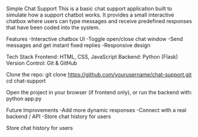 Simple Chat Support
This is a basic chat support application built to simulate how a support chatbot works. 
It provides a small interactive chatbox where users can type messages and receive predefined responses that have been coded into the system.

Features
-Interactive chatbox UI
-Toggle open/close chat window
-Send messages and get instant fixed replies
-Responsive design

Tech Stack
Frontend: HTML, CSS, JavaScript
Backend: Python (Flask) 
Version Control: Git & GitHub

Clone the repo:
git clone https://github.com/yourusername/chat-support.git
cd chat-support

Open the project in your browser (if frontend only),
or run the backend with:
python app.py

Future Improvements
-Add more dynamic responses
-Connect with a real backend / API
-Store chat history for users


Store chat history for users

